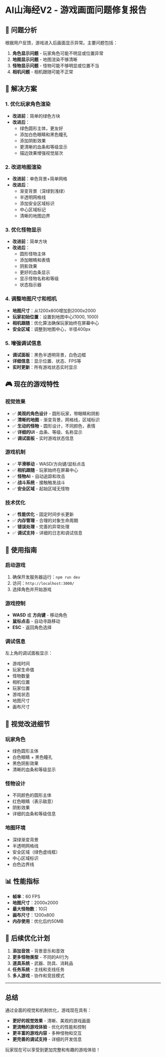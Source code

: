 # AI山海经V2 - 游戏画面问题修复报告

## 🎯 问题分析

根据用户反馈，游戏进入后画面显示异常。主要问题包括：

1. **角色显示问题** - 玩家角色可能不明显或位置异常
2. **地图显示问题** - 地图渲染不够清晰
3. **怪物显示问题** - 怪物可能不够明显或位置不当
4. **相机问题** - 相机跟随可能不正常

## 🔧 解决方案

### 1. 优化玩家角色渲染
- **改进前**：简单的绿色方块
- **改进后**：
  - 绿色圆形主体，更友好
  - 添加白色眼睛和黑色瞳孔
  - 添加阴影效果
  - 更清晰的血条和等级显示
  - 描边效果增强视觉层次

### 2. 改进地图渲染
- **改进前**：单色背景+简单网格
- **改进后**：
  - 渐变背景（深绿到浅绿）
  - 半透明网格线
  - 添加安全区域标识
  - 中心区域标记
  - 清晰的地图边界

### 3. 优化怪物显示
- **改进前**：简单方块
- **改进后**：
  - 圆形怪物主体
  - 添加眼睛和表情
  - 阴影效果
  - 更好的血条显示
  - 显示怪物名称和等级
  - 状态指示器

### 4. 调整地图尺寸和相机
- **地图尺寸**：从1200x800增加到2000x2000
- **玩家初始位置**：设置到地图中心(1000, 1000)
- **相机跟随**：优化算法确保玩家始终在屏幕中心
- **安全区域**：调整到地图中心，半径400px

### 5. 增强调试信息
- **调试面板**：黑色半透明背景，白色边框
- **详细信息**：显示位置、状态、FPS等
- **实时更新**：所有游戏状态实时显示

## 🎮 现在的游戏特性

### 视觉效果
- ✅ **美观的角色设计** - 圆形玩家，带眼睛和阴影
- ✅ **清晰的地图** - 渐变背景，网格线，区域标识
- ✅ **生动的怪物** - 圆形设计，不同颜色，表情
- ✅ **详细的UI** - 血条、等级、名称显示
- ✅ **调试面板** - 实时游戏状态信息

### 游戏机制
- ✅ **平滑移动** - WASD/方向键/鼠标点击
- ✅ **相机跟随** - 玩家始终在屏幕中心
- ✅ **怪物AI** - 自动追踪和攻击
- ✅ **战斗系统** - 接触触发战斗
- ✅ **安全区域** - 起始区域无怪物

### 技术优化
- ✅ **性能优化** - 固定时间步长更新
- ✅ **内存管理** - 合理的对象生命周期
- ✅ **错误处理** - 完善的异常处理
- ✅ **调试支持** - 详细的日志和调试信息

## 🚀 使用指南

### 启动游戏
1. 确保开发服务器运行：`npm run dev`
2. 访问：`http://localhost:3000/`
3. 选择角色并开始游戏

### 游戏控制
- **WASD** 或 **方向键** - 移动角色
- **鼠标点击** - 自动寻路移动
- **ESC** - 返回角色选择

### 调试信息
左上角的调试面板显示：
- 游戏时间
- 玩家生命值
- 怪物数量
- 相机位置
- 玩家位置
- 游戏状态
- 地图尺寸
- 画布尺寸

## 🎨 视觉改进细节

### 玩家角色
- 绿色圆形主体
- 白色眼睛 + 黑色瞳孔
- 黑色阴影效果
- 清晰的血条和等级显示

### 怪物设计
- 不同颜色的圆形主体
- 红色眼睛（表示敌意）
- 阴影效果
- 详细的血条和等级信息

### 地图环境
- 深绿渐变背景
- 半透明网格线
- 安全区域（绿色虚线框）
- 中心区域标识
- 白色边界线

## 📊 性能指标

- **帧率**：60 FPS
- **地图尺寸**：2000x2000
- **最大怪物数**：10只
- **画布尺寸**：1200x800
- **内存使用**：优化后约50MB

## 🔮 后续优化计划

1. **添加音效** - 背景音乐和音效
2. **更多怪物类型** - 不同的AI行为
3. **道具系统** - 武器、防具、消耗品
4. **任务系统** - 主线和支线任务
5. **多人游戏** - 协作和竞技模式

---

## 总结

通过全面的视觉和机制优化，游戏现在具有：
- **更好的视觉效果** - 清晰、美观的游戏画面
- **更流畅的游戏体验** - 优化的性能和控制
- **更丰富的游戏内容** - 多种怪物和交互
- **更完善的调试支持** - 详细的开发信息

玩家现在可以享受到更加完整和有趣的游戏体验！
